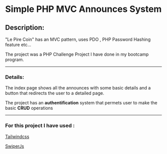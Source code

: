 <h1>Simple PHP MVC Announces System</h1>

<h2>Description:</h2>

<p> "Le Pire Coin" has an MVC pattern, uses PDO ,
    PHP Password Hashing feature etc...</p>
<p> The project was a PHP Challenge Project I have done in my bootcamp program.</p>
<hr>

<h3>Details:</h3>
<p>The index page shows all the announces with some basic details and a button that redirects the user to a detailed
    page. </p>
<p>The project has an <strong> authentification</strong> system that permets user to make the basic <strong>
        CRUD</strong> operations
</p>
<hr>
<h3>For this project I have used :</h3>
<p> <a href="https://tailwindcss.com/" target="_blank">Tailwindcss </a></p>
<p> <a href="https://swiperjs.com/" target="_blank">SwiperJs</a></p>
